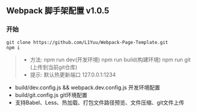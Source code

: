 <h2>Webpack 脚手架配置 v1.0.5</h2>
<h3>开始</h3>

```
git clone https://github.com/L1Yuu/Webpack-Page-Template.git
npm i 
```

> +  方法: npm run dev(开发环境) npm run build(构建环境) npm run git (上传到当前git仓库) 
> +  提示: 默认热更新端口 127.0.0.1:1234

+ build/dev.config.js && webpack.dev.config.js 开发环境配置
+ build/git.config.js git环境配置
+ 支持Babel、Less、热加载、打包文件路径预览、文件压缩、git文件上传

